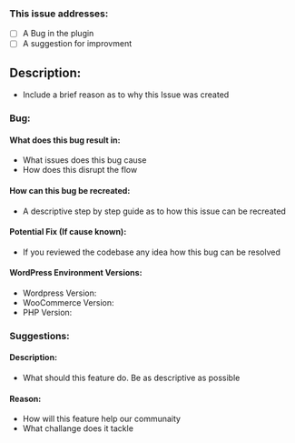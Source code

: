 ### This issue addresses:
- [ ] A Bug in the plugin
- [ ] A suggestion for improvment

<!-- 
Remove unnecessary Secion Bug or Suggestion
Please Include correct labeling
-->

## Description:
- Include a brief reason as to why this Issue was created

### Bug:
#### What does this bug result in:
- What issues does this bug cause
- How does this disrupt the flow

#### How can this bug be recreated:
- A descriptive step by step guide as to how this issue can be recreated

#### Potential Fix (If cause known):
- If you reviewed the codebase any idea how this bug can be resolved

#### WordPress Environment Versions:
- Wordpress Version: 
- WooCommerce Version:
- PHP Version:

### Suggestions:
#### Description:
- What should this feature do. Be as descriptive as possible

#### Reason:
- How will this feature help our communaity
- What challange does it tackle

